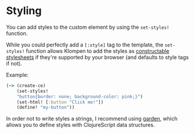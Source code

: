 # Styling

You can add styles to the custom element by using the `set-styles!` function.

While you could perfectly add a `[:style]` tag to the template, the `set-styles!` function allows Klompen to add the styles as [constructable stylesheets](https://web.dev/constructable-stylesheets/) if they're supported by your browser (and defaults to style tags if not).

Example:

```clojure
(-> (create-ce)
    (set-styles!
    "button{border: none; background-color: pink;}")
    (set-html! [:button "Click me!"])
    (define! "my-button"))
```

In order not to write styles a strings, I recommend using [garden](https://github.com/noprompt/garden), which allows you to define styles with ClojureScript data structures.
